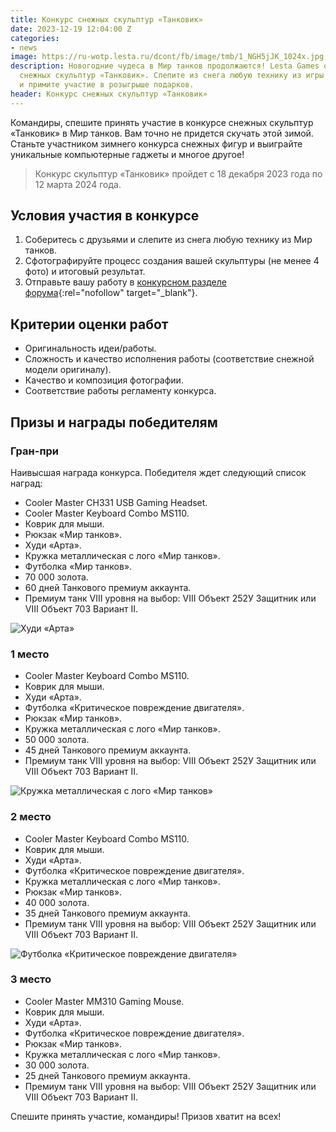 ```yaml
---
title: Конкурс снежных скульптур «Танковик»
date: 2023-12-19 12:04:00 Z
categories:
- news
image: https://ru-wotp.lesta.ru/dcont/fb/image/tmb/1_NGH5jJK_1024x.jpg
description: Новогодние чудеса в Мир танков продолжаются! Lesta Games объявила конкурс
  снежных скульптур «Танковик». Слепите из снега любую технику из игры Мир танков
  и примите участие в розыгрыше подарков.
header: Конкурс снежных скульптур «Танковик»
---
```


Командиры, спешите принять участие в конкурсе снежных скульптур «Танковик» в Мир танков. Вам точно не придется скучать этой зимой. Станьте участником зимнего конкурса снежных фигур и выиграйте уникальные компьютерные гаджеты и многое другое!

> Конкурс скульптур «Танковик» пройдет с 18 декабря 2023 года по 12 марта 2024 года.

## Условия участия в конкурсе

1. Соберитесь с друзьями и слепите из снега любую технику из Мир танков.
2. Сфотографируйте процесс создания вашей скульптуры (не менее 4 фото) и итоговый результат.
3. Отправьте вашу работу в [конкурсном разделе форума](http://forum.tanki.su/index.php?/topic/2181204-){:rel="nofollow" target="_blank"}.

## Критерии оценки работ

* Оригинальность идеи/работы.
* Сложность и качество исполнения работы (соответствие снежной модели оригиналу).
* Качество и композиция фотографии.
* Соответствие работы регламенту конкурса.

## Призы и награды победителям

### Гран-при

Наивысшая награда конкурса. Победителя ждет следующий список наград:

* Cooler Master CH331 USB Gaming Headset. 
* Cooler Master Keyboard Combo MS110.
* Коврик для мыши.
* Рюкзак «Мир танков».
* Худи «Арта».
* Кружка металлическая с лого «Мир танков».
* Футболка «Мир танков».
* 70 000 золота. 
* 60 дней Танкового премиум аккаунта. 
* Премиум танк VIII уровня на выбор: VIII Объект 252У Защитник или VIII Объект 703 Вариант II.

![Худи «Арта»](https://ru-wotp.lesta.ru/dcont/fb/image/2_j9qkQFC.jpg)

### 1 место

* Cooler Master Keyboard Combo MS110.
* Коврик для мыши.
* Худи «Арта».
* Футболка «Критическое повреждение двигателя».
* Рюкзак «Мир танков».
* Кружка металлическая с лого «Мир танков».
* 50 000 золота.
* 45 дней Танкового премиум аккаунта.
* Премиум танк VIII уровня на выбор: VIII Объект 252У Защитник или VIII Объект 703 Вариант II.

![Кружка металлическая с лого «Мир танков»](https://ru-wotp.lesta.ru/dcont/fb/image/3_ueqxts1.jpg)

### 2 место

* Cooler Master Keyboard Combo MS110.
* Коврик для мыши.
* Худи «Арта».
* Футболка «Критическое повреждение двигателя».
* Кружка металлическая с лого «Мир танков».
* Рюкзак «Мир танков».
* 40 000 золота.
* 35 дней Танкового премиум аккаунта.
* Премиум танк VIII уровня на выбор: VIII	Объект 252У Защитник или VIII Объект 703 Вариант II.

![Футболка «Критическое повреждение двигателя»](https://ru-wotp.lesta.ru/dcont/fb/image/4_67KY234.jpg)

### 3 место

* Cooler Master MM310 Gaming Mouse.
* Коврик для мыши.
* Худи «Арта».
* Футболка «Критическое повреждение двигателя».
* Рюкзак «Мир танков».
* Кружка металлическая с лого «Мир танков».
* 30 000 золота.
* 25 дней Танкового премиум аккаунта.
* Премиум танк VIII уровня на выбор: VIII	Объект 252У Защитник или VIII Объект 703 Вариант II.

Спешите принять участие, командиры! Призов хватит на всех!